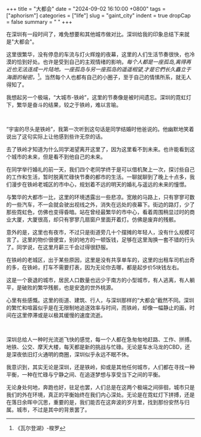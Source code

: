 +++
title = "大都会"
date = "2024-09-02 16:10:00 +0800"
tags = ["aphorism"]
categories = ["life"]
slug = "gaint_city"
indent = true
dropCap = false
summary = " "
+++


在深圳有一段时间了，难免想要和其他城市做对比。深圳给我的印象总结下来就是"大都会"。

这里很繁华，没有停息的车流与灯火辉煌的夜幕，这里的人们生活节奏很快，也冷漠的恰到好处。也许是受到自己的主观情绪的影响，*每个人都是一座孤岛,离得再近也无法连成一片陆地。一座孤岛与另一座孤岛的遥遥相望,才是它們长久矗立于海面的秘密。*[^1]。当然每个人也都有自己的小圈子，至于自己的情愫所系，就无人得知了。

我想起另一个极端，“大城市-铁岭”，这里的节奏像是被时间遗忘。深圳的霓虹灯下，繁华是奋斗的结果，较之于铁岭，难以言喻。

</br>

“宇宙的尽头是铁岭”，我第一次听到这句话是同学结婚时他爸说的。他幽默地笑着说出了这句实际上让他感到些许无奈的话。

去了铁岭才知道为什么同学渴望离开这里了，因为这里看不到未来。也许能看到这个城市的未来，但是看不到他自己的未来。

在同学举行婚礼的前一天，我们四个老同学终于是可以借机聚上一次，探讨些自己的工作和生活，暂时脱离忙碌快节奏的都市的生活。一聊就聊到了晚上十点多，我们漫步在铁岭老城区的市中心，规划着不远的明天的婚礼与遥远的未来的憧憬。

与繁华的大都市一比，这里的环境透露出一些悲凉。宽敞的马路上，只有寥寥可数的一些汽车，不一会就会驶出视线之外，消失在远处的夜幕下。街边的路灯，少了那些霓虹色，仿佛也变得昏暗。站在曾经最繁华的市中心，看着周围稍显过时的商业大厦，大厦很高，却只有寥寥几扇窗户里面开着灯。仿佛是废弃的残骸。

意外的是，这里也有夜市，不过只是街道旁几十个摆摊的年轻人，没有什么规模可言了。这里的物价很便宜，别的地方的一顿饭钱，足够在这里淘换一套不错的行头了。同学说，在这里月薪三千会过得很舒服。

在铁岭的老城区，出于某些原因，这里是没有共享单车的，这里的出租车司机出奇的多，在铁岭，打车不需要打表，因为无论你去哪，都是起步价5块钱左右。

这是一个衰退的城市，居民人口数量也远少于南方的小型城市，有人逃离，有人躺平，是破败的繁华残骸，也是安逸的世外桃源。

心里有些感慨。这里的街道、建筑、行人，与深圳那样的“大都会”截然不同。深圳的繁忙和喧嚣似乎是在无限制地追逐效率与时间，而铁岭，却像一幅静止的画，时间在这里停滞或是以极其缓慢的速度流逝。

</br>

深圳总给人一种时光流逝飞快的感觉，每一个人都在急匆匆地赶路、工作、拼搏。地铁、公交、摩天大楼，每天都是新的挑战与忙碌。无论是车水马龙的CBD，还是深夜依旧灯火通明的商圈，深圳似乎永远不眠不休。

我意识到，其实无论是深圳，还是铁岭，抑或是其他任何城市，人们都在寻找一种平衡，一种在忙碌与宁静之间、在追逐梦想与享受当下之间的平衡。

无论身处何地，奔跑也好，驻足也罢，人们总是在这两个极端之间徘徊，城市只是我们的外在环境，真正的平衡始终在我们内心深处。无论是在霓虹灯下拼搏，还是在落日余晖中沉思，重要的是，我们能否在这奔波的岁月里，找到那份安然与归属。城市，不过是其中的背景罢了。



[^1]: 《瓦尔登湖》-梭罗